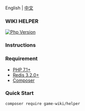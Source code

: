 English | [中文](./README-CN.md)

### WIKI HELPER

[![Php Version](https://img.shields.io/badge/php-%3E=7.1-brightgreen.svg?maxAge=2592000)](https://secure.php.net/)


### Instructions


### Requirement

- [PHP 7.1+](https://github.com/php/php-src/releases)
- [Redis 3.2.0+](https://pecl.php.net/package/redis)
- [Composer](https://getcomposer.org/)

### Quick Start
```
composer require game-wiki/helper
```
